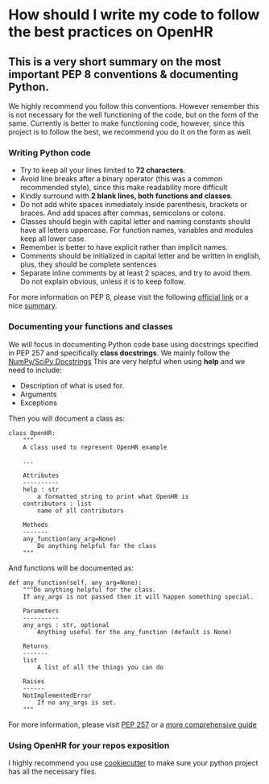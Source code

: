 # How should I write my code to follow the best practices on OpenHR 

## This is a very short summary on the most important PEP 8 conventions & documenting Python.
We highly recommend you follow this conventions. However remember this is not necessary for the well functioning of the code, but on the form of the same. Currently is better to make functioning code, however, since this project is to follow the best, we recommend you do it on the form as well.
### Writing Python code
* Try to keep all your lines limited to **72 characters**. 
* Avoid line breaks after a binary operator (this was a common recommended style), since this make readability more difficult
* Kindly surround with **2 blank lines, both functions and classes**.
* Do not add white spaces inmediately inside parenthesis, brackets or braces. And add spaces after commas, semicolons or colons.
* Classes should begin with capital letter and naming constants should have all letters uppercase. For function names, variables and modules keep all lower case. 
* Remember is better to have explicit rather than implicit names.
* Comments should be initialized in capital letter and be written in english, plus, they should be complete sentences
* Separate inline comments by at least 2 spaces, and try to avoid them. Do not explain obvious, unless it is to keep follow. 


For more information on PEP 8, please visit the following [official link](https://www.python.org/dev/peps/pep-0008/) or a nice [summary](https://realpython.com/python-pep8/).


### Documenting your functions and classes
We will focus in documenting Python code base using docstrings specified in PEP 257 and specifically **class docstrings**. We mainly follow the [NumPy/SciPy Docstrings](https://numpydoc.readthedocs.io/en/latest/format.html) This are very helpful when using **help** and we need to include:
* Description of what is used for.
* Arguments
* Exceptions

Then you will document a class as:
```
class OpenHR:
    """
    A class used to represent OpenHR example

    ...

    Attributes
    ----------
    help : str
        a formatted string to print what OpenHR is
    contributors : list
        name of all contributors

    Methods
    -------
    any_function(any_arg=None)
        Do anything helpful for the class
    """
```

And functions will be documented as:
```
def any_function(self, any_arg=None):
    """Do anything helpful for the class.
    If any_args is not passed then it will happen something special.

    Parameters
    ----------
    any_args : str, optional
        Anything useful for the any_function (default is None)
    
    Returns
    -------
    list
        A list of all the things you can do

    Raises
    ------
    NotImplementedError
        If no any_args is set.
    """
```

For more information, please visit [PEP 257](https://www.python.org/dev/peps/pep-0257/) or a [more comprehensive guide](https://realpython.com/documenting-python-code/)

### Using OpenHR for your repos exposition
I highly recommend you use [cookiecutter](https://github.com/cookiecutter/cookiecutter) to make sure your python project has all the necessary files.
